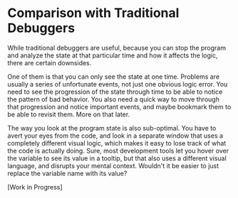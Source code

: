 # Comparison with Traditional Debuggers

While traditional debuggers are useful, because you can stop the program and analyze the state at that particular time and how it affects the logic, there are certain downsides.

One of them is that you can only see the state at one time. Problems are usually a series of unfortunate events, not just one obvious logic error. You need to see the progression of the state through time to be able to notice the pattern of bad behavior. You also need a quick way to move through that progression and notice important events, and maybe bookmark them to be able to revisit them. More on that later.

The way you look at the program state is also sub-optimal. You have to avert your eyes from the code, and look in a separate window that uses a completely different visual logic, which makes it easy to lose track of what the code is actually doing. Sure, most development tools let you hover over the variable to see its value in a tooltip, but that also uses a different visual language, and disrupts your mental context. Wouldn't it be easier to just replace the variable name with its value?

[Work in Progress]